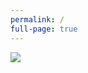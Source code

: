 ```yaml
---
permalink: /
full-page: true
---
```

<div class="full-page-content">
  <img class="title-page-image" src='{{ "/assets/images/ososoft-banner.png" | toAbsoluteUrl }}' />
</div>
